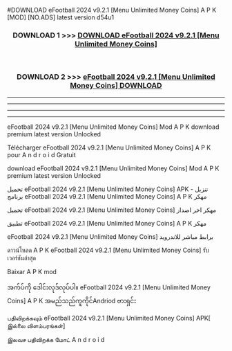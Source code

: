 #DOWNLOAD eFootball 2024 v9.2.1  [Menu Unlimited Money Coins] A P K [MOD] [NO.ADS] latest version d54u1



<div align="center">

<h3>DOWNLOAD 1 >>> <a href="https://teeasianyam.web.app?sq=eFootball 2024 v9.2.1  [Menu Unlimited Money Coins]">DOWNLOAD eFootball 2024 v9.2.1  [Menu Unlimited Money Coins] </a></h3><br>

<h3>DOWNLOAD 2 >>> <a href="https://teeasianyam.web.app?sq=eFootball 2024 v9.2.1  [Menu Unlimited Money Coins] ">eFootball 2024 v9.2.1  [Menu Unlimited Money Coins]  DOWNLOAD </a></h3>

</div>


----------------------------------------------------------

----------------------------------------------------------

----------------------------------------------------------

----------------------------------------------------------


eFootball 2024 v9.2.1  [Menu Unlimited Money Coins]  Mod A P K download premium latest version Unlocked

Télécharger eFootball 2024 v9.2.1  [Menu Unlimited Money Coins]  A P K pour A n d r o i d Gratuit

download eFootball 2024 v9.2.1  [Menu Unlimited Money Coins]  Mod A P K premium latest version Unlocked

تحميل eFootball 2024 v9.2.1  [Menu Unlimited Money Coins]  APK - تنزيل برنامج eFootball 2024 v9.2.1  [Menu Unlimited Money Coins]  A P K مهكر

تحميل eFootball 2024 v9.2.1  [Menu Unlimited Money Coins]  مهكر اخر اصدار

تطبيق eFootball 2024 v9.2.1  [Menu Unlimited Money Coins]  A P K مهكر

eFootball 2024 v9.2.1  [Menu Unlimited Money Coins]  برابط مباشر للاندرويد

ดาวน์โหลด A P K eFootball 2024 v9.2.1  [Menu Unlimited Money Coins]  รับเวอร์ชันล่าสุด

Baixar A P K mod

အက်ပ်ကို ဒေါင်းလုဒ်လုပ်ပါ။ eFootball 2024 v9.2.1  [Menu Unlimited Money Coins]  A P K အမည်သည်ကူကိုင်Andriod ဗားရှင်း

பதிவிறக்கவும் eFootball 2024 v9.2.1  [Menu Unlimited Money Coins]  APK[ இல்லை விளம்பரங்கள்] 
 
இலவச பதிவிறக்க மோட் A n d r o i d



